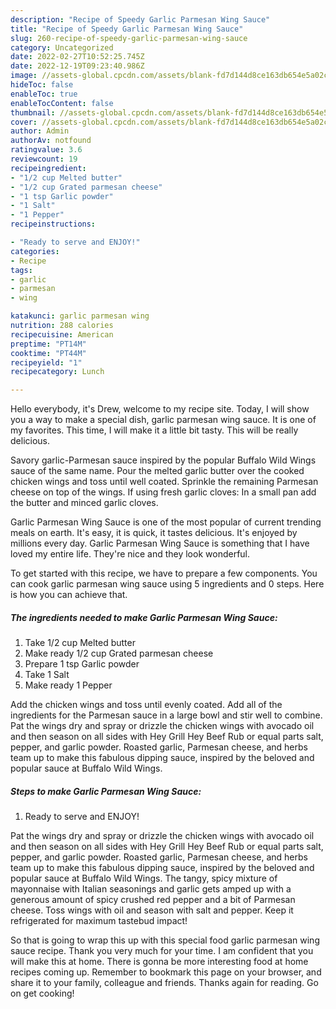 ```yaml
---
description: "Recipe of Speedy Garlic Parmesan Wing Sauce"
title: "Recipe of Speedy Garlic Parmesan Wing Sauce"
slug: 260-recipe-of-speedy-garlic-parmesan-wing-sauce
category: Uncategorized
date: 2022-02-27T10:52:25.745Z
date: 2022-12-19T09:23:40.986Z
image: //assets-global.cpcdn.com/assets/blank-fd7d144d8ce163db654e5a02c40b08a2775adb7897d16e4062681dc7e1b2800f.png
hideToc: false
enableToc: true
enableTocContent: false
thumbnail: //assets-global.cpcdn.com/assets/blank-fd7d144d8ce163db654e5a02c40b08a2775adb7897d16e4062681dc7e1b2800f.png
cover: //assets-global.cpcdn.com/assets/blank-fd7d144d8ce163db654e5a02c40b08a2775adb7897d16e4062681dc7e1b2800f.png
author: Admin
authorAv: notfound
ratingvalue: 3.6
reviewcount: 19
recipeingredient:
- "1/2 cup Melted butter"
- "1/2 cup Grated parmesan cheese"
- "1 tsp Garlic powder"
- "1 Salt"
- "1 Pepper"
recipeinstructions:

- "Ready to serve and ENJOY!"
categories:
- Recipe
tags:
- garlic
- parmesan
- wing

katakunci: garlic parmesan wing 
nutrition: 288 calories
recipecuisine: American
preptime: "PT14M"
cooktime: "PT44M"
recipeyield: "1"
recipecategory: Lunch

---
```



Hello everybody, it's Drew, welcome to my recipe site. Today, I will show you a way to make a special dish, garlic parmesan wing sauce. It is one of my favorites. This time, I will make it a little bit tasty. This will be really delicious.

Savory garlic-Parmesan sauce inspired by the popular Buffalo Wild Wings sauce of the same name. Pour the melted garlic butter over the cooked chicken wings and toss until well coated. Sprinkle the remaining Parmesan cheese on top of the wings. If using fresh garlic cloves: In a small pan add the butter and minced garlic cloves.

Garlic Parmesan Wing Sauce is one of the most popular of current trending meals on earth. It's easy, it is quick, it tastes delicious. It's enjoyed by millions every day. Garlic Parmesan Wing Sauce is something that I have loved my entire life. They're nice and they look wonderful.


To get started with this recipe, we have to prepare a few components. You can cook garlic parmesan wing sauce using 5 ingredients and 0 steps. Here is how you can achieve that.

<!--inarticleads1-->

##### The ingredients needed to make Garlic Parmesan Wing Sauce:

1. Take 1/2 cup Melted butter
1. Make ready 1/2 cup Grated parmesan cheese
1. Prepare 1 tsp Garlic powder
1. Take 1 Salt
1. Make ready 1 Pepper


Add the chicken wings and toss until evenly coated. Add all of the ingredients for the Parmesan sauce in a large bowl and stir well to combine. Pat the wings dry and spray or drizzle the chicken wings with avocado oil and then season on all sides with Hey Grill Hey Beef Rub or equal parts salt, pepper, and garlic powder. Roasted garlic, Parmesan cheese, and herbs team up to make this fabulous dipping sauce, inspired by the beloved and popular sauce at Buffalo Wild Wings. 

<!--inarticleads2-->

##### Steps to make Garlic Parmesan Wing Sauce:


1. Ready to serve and ENJOY!

Pat the wings dry and spray or drizzle the chicken wings with avocado oil and then season on all sides with Hey Grill Hey Beef Rub or equal parts salt, pepper, and garlic powder. Roasted garlic, Parmesan cheese, and herbs team up to make this fabulous dipping sauce, inspired by the beloved and popular sauce at Buffalo Wild Wings. The tangy, spicy mixture of mayonnaise with Italian seasonings and garlic gets amped up with a generous amount of spicy crushed red pepper and a bit of Parmesan cheese. Toss wings with oil and season with salt and pepper. Keep it refrigerated for maximum tastebud impact! 

So that is going to wrap this up with this special food garlic parmesan wing sauce recipe. Thank you very much for your time. I am confident that you will make this at home. There is gonna be more interesting food at home recipes coming up. Remember to bookmark this page on your browser, and share it to your family, colleague and friends. Thanks again for reading. Go on get cooking!
